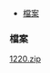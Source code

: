 - [檔案](#檔案)
### 檔案
[1220.zip](https://github.com/s108000389/File-temporary-storage/files/7742975/1220.zip)

